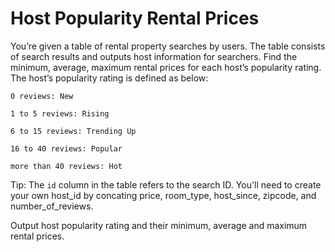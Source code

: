 # Host Popularity Rental Prices

You’re given a table of rental property searches by users. The table consists of search results and outputs host information for searchers. Find the minimum, average, maximum rental prices for each host’s popularity rating. The host’s popularity rating is defined as below:

    0 reviews: New
    
    1 to 5 reviews: Rising
    
    6 to 15 reviews: Trending Up
    
    16 to 40 reviews: Popular
    
    more than 40 reviews: Hot

Tip: The `id` column in the table refers to the search ID. You'll need to create your own host_id by concating price, room_type, host_since, zipcode, and number_of_reviews.

Output host popularity rating and their minimum, average and maximum rental prices.
